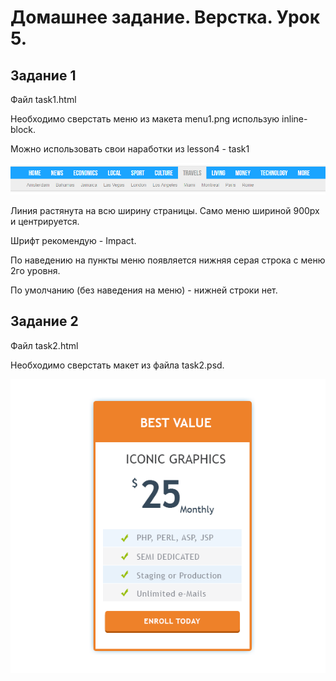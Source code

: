 # Домашнее задание. Верстка. Урок 5.

## Задание 1

Файл task1.html

Необходимо сверстать меню из макета menu1.png использую inline-block.

Можно использовать свои наработки из lesson4 - task1

![task1.png](https://github.com/Aleksandra-maker/HTML-lessons/blob/master/%D0%A3%D1%80%D0%BE%D0%BA%205%20%D0%94%D0%BE%D0%BC%D0%B0%D1%88%D0%BD%D0%B5%D0%B5%20%D0%B7%D0%B0%D0%B4%D0%B0%D0%BD%D0%B8%D0%B5/task1.png)

Линия растянута на всю ширину страницы. Само меню шириной 900px и центрируется.
 
Шрифт рекомендую - Impact. 

По наведению на пункты меню появляется нижняя серая строка с меню 2го уровня. 

По умолчанию (без наведения на меню) - нижней строки нет.


## Задание 2

Файл task2.html

Необходимо сверстать  макет из файла task2.psd.

![task2.png](https://github.com/Aleksandra-maker/HTML-lessons/blob/master/%D0%A3%D1%80%D0%BE%D0%BA%205%20%D0%94%D0%BE%D0%BC%D0%B0%D1%88%D0%BD%D0%B5%D0%B5%20%D0%B7%D0%B0%D0%B4%D0%B0%D0%BD%D0%B8%D0%B5/task2.png)
